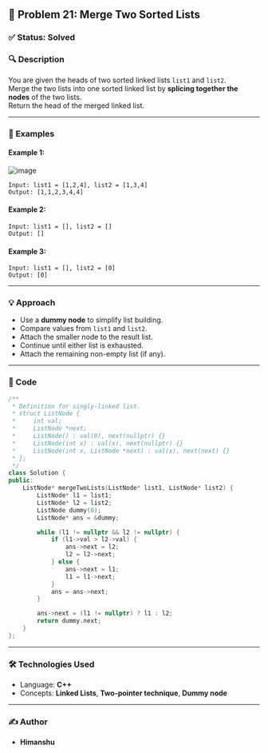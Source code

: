 ## 📘 Problem 21: Merge Two Sorted Lists

### ✅ Status: Solved

### 🔍 Description

You are given the heads of two sorted linked lists `list1` and `list2`.  
Merge the two lists into one sorted linked list by **splicing together the nodes** of the two lists.  
Return the head of the merged linked list.

---

### 🧠 Examples

#### Example 1:
![image](https://github.com/user-attachments/assets/052ea178-585a-4777-9ac0-b0d17464beda)

```plaintext
Input: list1 = [1,2,4], list2 = [1,3,4]  
Output: [1,1,2,3,4,4]
````

#### Example 2:

```plaintext
Input: list1 = [], list2 = []  
Output: []
```

#### Example 3:

```plaintext
Input: list1 = [], list2 = [0]  
Output: [0]
```

---

### 💡 Approach

* Use a **dummy node** to simplify list building.
* Compare values from `list1` and `list2`.
* Attach the smaller node to the result list.
* Continue until either list is exhausted.
* Attach the remaining non-empty list (if any).

---

### 🧾 Code

```cpp
/**
 * Definition for singly-linked list.
 * struct ListNode {
 *     int val;
 *     ListNode *next;
 *     ListNode() : val(0), next(nullptr) {}
 *     ListNode(int x) : val(x), next(nullptr) {}
 *     ListNode(int x, ListNode *next) : val(x), next(next) {}
 * };
 */
class Solution {
public:
    ListNode* mergeTwoLists(ListNode* list1, ListNode* list2) {
        ListNode* l1 = list1;
        ListNode* l2 = list2;
        ListNode dummy(0);
        ListNode* ans = &dummy;

        while (l1 != nullptr && l2 != nullptr) {
            if (l1->val > l2->val) {
                ans->next = l2;
                l2 = l2->next;
            } else {
                ans->next = l1;
                l1 = l1->next;
            }
            ans = ans->next;
        }

        ans->next = (l1 != nullptr) ? l1 : l2;
        return dummy.next;
    }
};
```

---

### 🛠️ Technologies Used

* Language: **C++**
* Concepts: **Linked Lists**, **Two-pointer technique**, **Dummy node**

---

### ✍️ Author

* **Himanshu**
